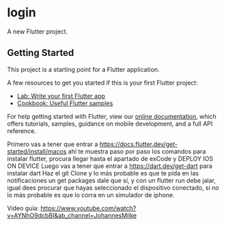 # login

A new Flutter project.

## Getting Started

This project is a starting point for a Flutter application.

A few resources to get you started if this is your first Flutter project:

- [Lab: Write your first Flutter app](https://flutter.dev/docs/get-started/codelab)
- [Cookbook: Useful Flutter samples](https://flutter.dev/docs/cookbook)

For help getting started with Flutter, view our
[online documentation](https://flutter.dev/docs), which offers tutorials,
samples, guidance on mobile development, and a full API reference.

 Primero vas a tener que entrar a https://docs.flutter.dev/get-started/install/macos ahí te muestra paso por paso los comandos para instalar flutter, procura llegar hasta el apartado de exCode y DEPLOY IOS ON DEVICE 
 Luego vas a tener que entrar a https://dart.dev/get-dart para instalar dart
 Haz el git Clone y lo más probable es que te pida en las notificaciones un get packages dale que sí, y con un flutter run debe jalar, igual dees procurar que hayas seleccionado el dispositivo conectado, si no lo más probable es que lo corra en un simulador de iphone. 
 
 Video guía: https://www.youtube.com/watch?v=AYNhO9dcbBI&ab_channel=JohannesMilke 

